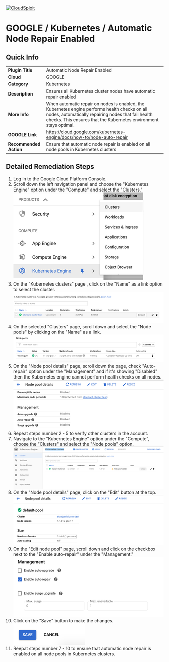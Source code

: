[![CloudSploit](https://cloudsploit.com/img/logo-new-big-text-100.png "CloudSploit")](https://cloudsploit.com)

# GOOGLE / Kubernetes / Automatic Node Repair Enabled

## Quick Info

| | |
|-|-|
| **Plugin Title** | Automatic Node Repair Enabled |
| **Cloud** | GOOGLE |
| **Category** | Kubernetes |
| **Description** | Ensures all Kubernetes cluster nodes have automatic repair enabled |
| **More Info** | When automatic repair on nodes is enabled, the Kubernetes engine performs health checks on all nodes, automatically repairing nodes that fail health checks. This ensures that the Kubernetes environment stays optimal. |
| **GOOGLE Link** | https://cloud.google.com/kubernetes-engine/docs/how-to/node-auto-repair |
| **Recommended Action** | Ensure that automatic node repair is enabled on all node pools in Kubernetes clusters |

## Detailed Remediation Steps
1. Log in to the Google Cloud Platform Console.
2. Scroll down the left navigation panel and choose the "Kubernetes Engine" option under the "Compute" and select the "Clusters." </br> <img src="/resources/google/kubernetes/automatic-node-repair-enabled/step2.png"/>
3. On the "Kubernetes clusters" page , click on the "Name" as a link option to select the cluster.</br> <img src="/resources/google/kubernetes/automatic-node-repair-enabled/step3.png"/>
4. On the selected "Clusters" page, scroll down and select the "Node pools" by clicking on the "Name" as a link.</br> <img src="/resources/google/kubernetes/automatic-node-repair-enabled/step4.png"/>
5. On the "Node pool details" page, scroll down the page, check "Auto-repair" option under the "Management" and if it's showing "Disabled" then the Kubernetes engine cannot perform health checks on all nodes.</br> <img src="/resources/google/kubernetes/automatic-node-repair-enabled/step5.png"/>
6. Repeat steps number 2 - 5 to verify other clusters in the account.</br>
7. Navigate to the "Kubernetes Engine" option under the "Compute", choose the "Clusters" and select the "Node pools" option.</br> <img src="/resources/google/kubernetes/automatic-node-repair-enabled/step7.png"/>
8. On the "Node pool details" page, click on the "Edit" button at the top.</br> <img src="/resources/google/kubernetes/automatic-node-repair-enabled/step8.png"/>
9. On the "Edit node pool" page, scroll down and click on the checkbox next to the "Enable auto-repair" under the "Management."</br> <img src="/resources/google/kubernetes/automatic-node-repair-enabled/step9.png"/>
10. Click on the "Save" button to make the changes.</br> <img src="/resources/google/kubernetes/automatic-node-repair-enabled/step10.png"/>
11. Reepat steps number 7 - 10 to ensure that automatic node repair is enabled on all node pools in Kubernetes clusters.</br>
